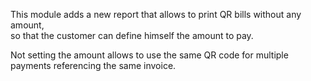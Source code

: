This module adds a new report that allows to print QR bills without any amount,  
so that the customer can define himself the amount to pay.

Not setting the amount allows to use the same QR code for multiple
payments referencing the same invoice.
